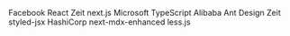Facebook React
Zeit next.js
Microsoft TypeScript
Alibaba Ant Design
Zeit styled-jsx
HashiCorp next-mdx-enhanced
less.js
